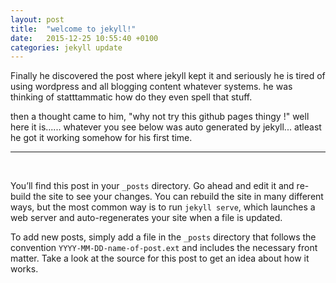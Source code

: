 ```yaml
---
layout: post
title:  "welcome to jekyll!"
date:   2015-12-25 10:55:40 +0100
categories: jekyll update
---
```

Finally he discovered the post where jekyll kept it
and seriously he is tired of using wordpress and all blogging
content whatever systems. he was thinking of statttammatic 
how do they even spell that stuff.

then a thought came to him, "why not try this github pages thingy !"
well here it is...... whatever you see below was auto generated by jekyll...
atleast he got it working somehow for his first time.

-----
<br/>

You’ll find this post in your `_posts` directory. Go ahead and edit it and re-build the site to see your changes. You can rebuild the site in many different ways, but the most common way is to run `jekyll serve`, which launches a web server and auto-regenerates your site when a file is updated.

To add new posts, simply add a file in the `_posts` directory that follows the convention `YYYY-MM-DD-name-of-post.ext` and includes the necessary front matter. Take a look at the source for this post to get an idea about how it works.


